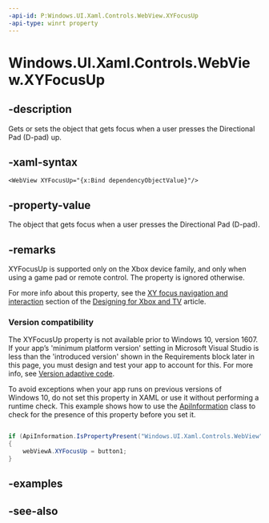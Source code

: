 ```yaml
---
-api-id: P:Windows.UI.Xaml.Controls.WebView.XYFocusUp
-api-type: winrt property
---
```


<!-- Property syntax
public Windows.UI.Xaml.DependencyObject XYFocusUp { get;  set; }
-->

# Windows.UI.Xaml.Controls.WebView.XYFocusUp

## -description
Gets or sets the object that gets focus when a user presses the Directional Pad (D-pad) up.

## -xaml-syntax
```xaml
<WebView XYFocusUp="{x:Bind dependencyObjectValue}"/>
```


## -property-value
The object that gets focus when a user presses the Directional Pad (D-pad).

## -remarks
XYFocusUp is supported only on the Xbox device family, and only when using a game pad or remote control. The property is ignored otherwise.

For more info about this property, see the [XY focus navigation and interaction](/windows/uwp/input-and-devices/designing-for-tv) section of the [Designing for Xbox and TV](/windows/uwp/input-and-devices/designing-for-tv) article.

### Version compatibility

The XYFocusUp property is not available prior to Windows 10, version 1607. If your app’s 'minimum platform version' setting in Microsoft Visual Studio is less than the 'introduced version' shown in the Requirements block later in this page, you must design and test your app to account for this. For more info, see [Version adaptive code](/windows/uwp/debug-test-perf/version-adaptive-code).

To avoid exceptions when your app runs on previous versions of Windows 10, do not set this property in XAML or use it without performing a runtime check. This example shows how to use the [ApiInformation](../windows.foundation.metadata/apiinformation.md) class to check for the presence of this property before you set it.

```csharp

if (ApiInformation.IsPropertyPresent("Windows.UI.Xaml.Controls.WebView", "XYFocusUp"))
{
    webViewA.XYFocusUp = button1;
}
```



## -examples

## -see-also
